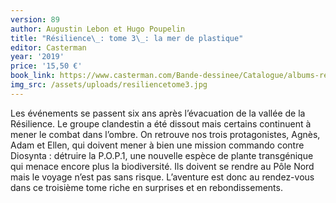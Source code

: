```yaml
---
version: 89
author: Augustin Lebon et Hugo Poupelin
title: "Résilience\_: tome 3\_: la mer de plastique"
editor: Casterman
year: '2019'
price: '15,50 €'
book_link: https://www.casterman.com/Bande-dessinee/Catalogue/albums-resilience/resilience-3-la-mer-de-plastique
img_src: /assets/uploads/resiliencetome3.jpg
---
```

Les événements se passent six ans après l’évacuation de la vallée de la Résilience. Le groupe clandestin a été dissout mais certains continuent à mener le combat dans l’ombre. On retrouve nos trois protagonistes, Agnès, Adam et Ellen, qui doivent mener à bien une mission commando contre Diosynta : détruire la P.O.P.1, une nouvelle espèce de plante transgénique qui menace encore plus la biodiversité. Ils doivent se rendre au Pôle Nord mais le voyage n’est pas sans risque. L’aventure est donc au rendez-vous dans ce troisième tome riche en surprises et en rebondissements.
